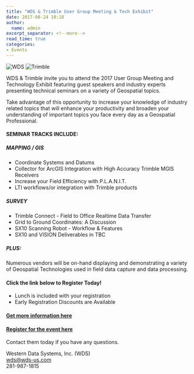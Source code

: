 ```yaml
---
title: "WDS & Trimble User Group Meeting & Tech Exhibit"
date: 2017-08-24 10:18
author:
  name: admin
excerpt_separator: <!--more-->
read_time: true
categories:
- Events
---
```

![WDS](assets/img/blog/wds.png)
![Trimble](assets/img/blog/trimble.jpg)

WDS & Trimble invite you to attend the 2017 User Group Meeting and Technology Exhibit featuring guest speakers and industry experts presenting technical seminars on a variety of Geospatial topics.
<!--more-->

Take advantage of this opportunity to increase your knowledge of industry related topics that will enhance your productivity and broaden your understanding of important topics you face every day as a Geospatial Professional.

#### SEMINAR TRACKS INCLUDE:
##### MAPPING / GIS
- Coordinate Systems and Datums
- Collector for ArcGIS Integration with High Accuracy Trimble MGIS Receivers
- Increase your Field Efficiency with P.L.A.N.I.T.
- LTI workflows/or integration with Trimble products

##### SURVEY
- Trimble Connect - Field to Office Realtime Data Transfer
- Grid to Ground Coordinates: A Discussion
- SX10 Scanning Robot - Workflow & Features
- SX10 and VISION Deliverables in TBC

##### PLUS:
Numerous vendors will be on-hand displaying and demonstrating a variety of Geospatial Technologies used in field data capture and data processing.

#### Click the link below to Register Today!
- Lunch is included with your registration
- Early Registration Discounts are Available

#### [Get more information here](http://events.r20.constantcontact.com/register/event?llr=xw5fseoab&oeidk=a07eefa35or460d9264)

#### [Register for the event here](https://events.r20.constantcontact.com/register/eventReg?oeidk=a07eefa35or460d9264&oseq=&c=&ch=)

Contact them today if you have any questions.

Western Data Systems, Inc. (WDS)<br>
[wds@wds-us.com](mailto:wds@wds-us.com)<br>
281-987-1815
